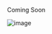 Coming Soon

![image](https://github.com/cdeck95/fotf-dashboard-new/assets/14206982/8bf11168-18c8-42d2-aa11-4d44cb85c247)

